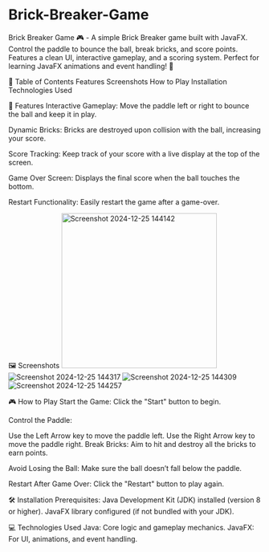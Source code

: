 # Brick-Breaker-Game
Brick Breaker Game 🎮 - A simple Brick Breaker game built with JavaFX. Control the paddle to bounce the ball, break bricks, and score points. Features a clean UI, interactive gameplay, and a scoring system. Perfect for learning JavaFX animations and event handling! 🚀

📜 Table of Contents
Features
Screenshots
How to Play
Installation
Technologies Used


🌟 Features
Interactive Gameplay:
Move the paddle left or right to bounce the ball and keep it in play.

Dynamic Bricks:
Bricks are destroyed upon collision with the ball, increasing your score.

Score Tracking:
Keep track of your score with a live display at the top of the screen.

Game Over Screen:
Displays the final score when the ball touches the bottom.

Restart Functionality:
Easily restart the game after a game-over.

🖼️ Screenshots
<img width="309" alt="Screenshot 2024-12-25 144142" src="https://github.com/user-attachments/assets/b17ded74-4d10-410d-8583-72cf49656002" />
![Screenshot 2024-12-25 144317](https://github.com/user-attachments/assets/332943d8-affc-4a63-a9cd-a1ef1d3a3209)
![Screenshot 2024-12-25 144309](https://github.com/user-attachments/assets/27eece1d-6e39-4890-b09c-af9d8eabcd89)
![Screenshot 2024-12-25 144257](https://github.com/user-attachments/assets/b94769e3-dec3-44b5-9cef-50ca7a16de17)


🎮 How to Play
Start the Game:
Click the "Start" button to begin.

Control the Paddle:

Use the Left Arrow key to move the paddle left.
Use the Right Arrow key to move the paddle right.
Break Bricks:
Aim to hit and destroy all the bricks to earn points.

Avoid Losing the Ball:
Make sure the ball doesn’t fall below the paddle.

Restart After Game Over:
Click the "Restart" button to play again.

🛠️ Installation
Prerequisites:
Java Development Kit (JDK) installed (version 8 or higher).
JavaFX library configured (if not bundled with your JDK).

💻 Technologies Used
Java: Core logic and gameplay mechanics.
JavaFX: For UI, animations, and event handling.
